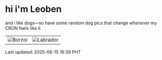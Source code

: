 # hi i'm Leoben

and i like dogs—so have some random dog pics that change whenever my CRON feels like it

|  |  |
|--------|----------|
| ![Borzoi](https://random-dog-vercel.vercel.app/api/random-borzoi?v=1749976771) | ![Labrador](https://random-dog-vercel.vercel.app/api/random-labrador?v=1749976771) |

Last updated: 2025-06-15 16:39 PHT
